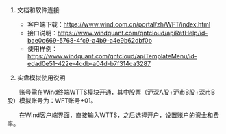 1. 文档和软件连接
    - 客户端下载：https://www.wind.com.cn/portal/zh/WFT/index.html
    - 接口说明：https://www.windquant.com/qntcloud/apiRefHelp/id-bae0c669-5768-4fc9-a4b9-a4e9b62dbf0b
    - 使用样例：https://www.windquant.com/qntcloud/apiTemplateMenu/id-edad0e51-422e-4cdb-a04d-b7f314ca3287

2. 实盘模拟使用说明

&emsp;&emsp;账号需在Wind终端WTTS模块开通，其中股票（沪深A股+沪市B股+深市B股）模拟账号为：WFT账号+01。  

&emsp;&emsp;在Wind客户端界面，直接输入WTTS，之后选择开户，设置账户的资金和费率。

